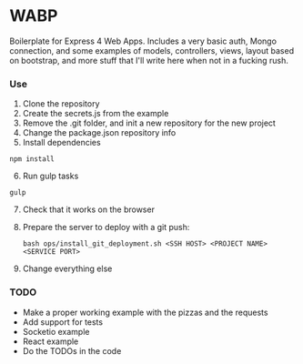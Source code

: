 # WABP
Boilerplate for Express 4 Web Apps. Includes a very basic auth,
Mongo connection, and some examples of models, controllers, views,
layout based on bootstrap, and more stuff that I'll write here when
not in a fucking rush.

### Use
1. Clone the repository
2. Create the secrets.js from the example
3. Remove the .git folder, and init a new repository for the new project
4. Change the package.json repository info
5. Install dependencies

```npm install```

6. Run gulp tasks

```gulp```

7. Check that it works on the browser
8. Prepare the server to deploy with a git push:

   ``bash ops/install_git_deployment.sh <SSH HOST> <PROJECT NAME> <SERVICE PORT>``

9. Change everything else

### TODO
* Make a proper working example with the pizzas and the requests
* Add support for tests
* Socketio example
* React example
* Do the TODOs in the code
